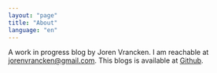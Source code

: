 ```yaml
---
layout: "page"
title: "About"
language: "en"
---
```


A work in progress blog by Joren Vrancken. I am reachable at [jorenvrancken@gmail.com](mailto:jorenvrancken@gmail.com). This blogs is available at [Github](https://github.com/joren485/blog).
